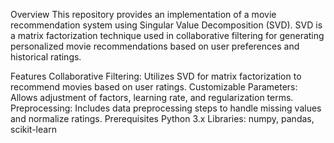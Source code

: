 Overview
This repository provides an implementation of a movie recommendation system using Singular Value Decomposition (SVD). SVD is a matrix factorization technique used in collaborative filtering for generating personalized movie recommendations based on user preferences and historical ratings.

Features
Collaborative Filtering: Utilizes SVD for matrix factorization to recommend movies based on user ratings.
Customizable Parameters: Allows adjustment of factors, learning rate, and regularization terms.
Preprocessing: Includes data preprocessing steps to handle missing values and normalize ratings.
Prerequisites
Python 3.x
Libraries: numpy, pandas, scikit-learn
